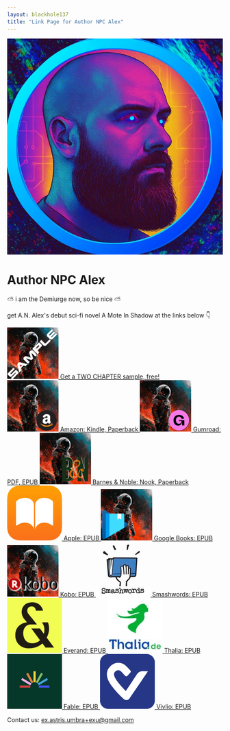```yaml
---
layout: blackhole137
title: "Link Page for Author NPC Alex"
---
```


<div class="profile">
    <a href="https://deer.social/profile/lastnpcalex.agency" target="_blank">
        <img src="Author_image.jpg" alt="Profile Picture">
    </a>
    <h1>Author NPC Alex</h1>
    <p>⛅ i am the Demiurge now, so be nice ⛅</p>
    <p> get A.N. Alex's debut sci-fi novel A Mote In Shadow at the links below 👇</p>
</div>
<div class="links">
    <a href="https://github.com/lastnpcalex/AuthorNPCAlex/blob/main/A%20Mote%20in%20Shadow%20-%20A.N.%20Alex%20-%20First%20Two.pdf">
        <img src="AMS_thumbnail_small_sample.png" alt="A Mote in Shadow">
        Get a TWO CHAPTER sample, free!
    </a>
</div>
<div class="links">
    <a href="https://a.co/d/d4eV40z">
        <img src="AMS_thumbnail_small_amazon.png" alt="A Mote in Shadow (Amazon)">
        Amazon: Kindle, Paperback
    </a>
    <a href="https://lastnpcalex.gumroad.com/l/AMoteInShadow">
        <img src="AMS_thumbnail_small_gumroad.png" alt="A Mote in Shadow (Gumroad)">
        Gumroad: PDF, EPUB
    </a>
    <a href="https://www.barnesandnoble.com/w?ean=2940185881507">
        <img src="AMS_thumbnail_120x120xBN.png" alt="A Mote in Shadow (Barnes and Noble)">
        Barnes & Noble: Nook, Paperback
    </a>
    <a href="https://books.apple.com/us/book/a-mote-in-shadow/id6504643594">
        <img src="apple.png" alt="A Mote in Shadow (Apple)"> 
        Apple: EPUB
    </a>
    <a href="https://play.google.com/store/books/details/A_N_Alex_A_Mote_in_Shadow?id=JXgKEQAAQBAJ">
        <img src="AMS_thumbnail_120x120xgoogleplay.png" alt="A Mote in Shadow (Google)">
        Google Books: EPUB
    </a>
    <a href="https://www.kobo.com/us/en/ebook/a-mote-in-shadow">
        <img src="AMS_thumbnail_120x120xkobo.png" alt="A Mote in Shadow (Kobo)">
        Kobo: EPUB
    </a>
    <a href="https://www.smashwords.com/books/view/1580515">
        <img src="smashwords.jpg" alt="A Mote in Shadow (Smashwords)">
        Smashwords: EPUB
    </a>
    <a href="https://www.smashwords.com/books/view/1580515">
        <img src="Everand.png" alt="A Mote in Shadow (Everand)">
        Everand: EPUB
    </a>
    <a href="https://www.thalia.de/shop/home/artikeldetails/A1072246913">
        <img src="thalia.jpg" alt="A Mote in Shadow (Thalia)">
        Thalia: EPUB
    </a>
    <a href="https://fable.co/book/x-9798227966308">
        <img src="fable.png" alt="A Mote in Shadow (Fable)">
        Fable: EPUB
    </a>
    <a href="https://shop.vivlio.com/product/9798227966308_9798227966308_10020/a-mote-in-shadow">
        <img src="vivlio.png" alt="A Mote in Shadow (Vivlio)">
        Vivlio: EPUB
    </a>
</div>
<div class="contact">
    <p>Contact us: <a href="mailto:ex.astris.umbra+exu@gmail.com">ex.astris.umbra+exu@gmail.com</a></p>
</div>
